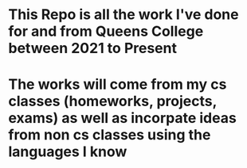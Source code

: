 # This Repo is all the work I've done for and from Queens College between 2021 to Present

# The works will come from my cs classes (homeworks, projects, exams) as well as incorpate ideas from non cs classes using the languages I know
